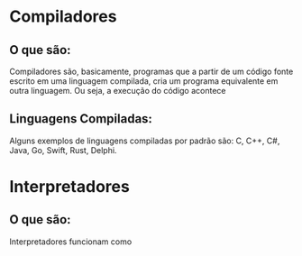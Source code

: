 # Compiladores
## O que são:

Compiladores são, basicamente, programas que a partir de um código fonte escrito em uma linguagem compilada, cria um programa equivalente em outra linguagem. Ou seja, a execução do código acontece

## Linguagens Compiladas:

Alguns exemplos de linguagens compiladas por padrão são: C, C++, C#, Java, Go, Swift, Rust, Delphi.

# Interpretadores
## O que são:
Interpretadores funcionam como